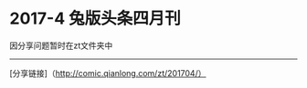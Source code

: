 2017-4  兔版头条四月刊
==========================
因分享问题暂时在zt文件夹中


--------------------------------------------



[分享链接]（http://comic.qianlong.com/zt/201704/）